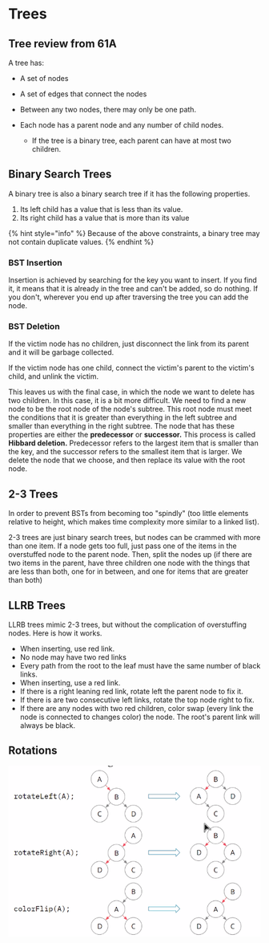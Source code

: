 # Trees

## Tree review from 61A

A tree has:

* A set of nodes
* A set of edges that connect the nodes
* Between any two nodes, there may only be one path.
* Each node has a parent node and any number of child nodes.

  * If the tree is a binary tree, each parent can have at most two children.

## Binary Search Trees

A binary tree is also a binary search tree if it has the following properties.

1. Its left child has a value that is less than its value.
2. Its right child has a value that is more than its value

{% hint style="info" %}
Because of the above constraints, a binary tree may not contain duplicate values.
{% endhint %}

### BST Insertion

Insertion is achieved by searching for the key you want to insert. If you find it, it means that it is already in the tree and can't be added, so do nothing. If you don't, wherever you end up after traversing the tree you can add the node.

### BST Deletion

If the victim node has no children, just disconnect the link from its parent and it will be garbage collected.

If the victim node has one child, connect the victim's parent to the victim's child, and unlink the victim.

This leaves us with the final case, in which the node we want to delete has two children. In this case, it is a bit more difficult. We need to find a new node to be the root node of the node's subtree. This root node must meet the conditions that it is greater than everything in the left subtree and smaller than everything in the right subtree. The node that has these properties are either the **predecessor** or **successor.** This process is called **Hibbard deletion.** Predecessor refers to the largest item that is smaller than the key, and the successor refers to the smallest item that is larger. We delete the node that we choose, and then replace its value with the root node.

## 2-3 Trees

In order to prevent BSTs from becoming too "spindly" \(too little elements relative to height, which makes time complexity more similar to a linked list\).

2-3 trees are just binary search trees, but nodes can be crammed with more than one item.  If a node gets too full, just pass one of the items in the overstuffed node to the parent node. Then, split the nodes up \(if there are two items in the parent, have three children one node with the things that are less than both, one for in between, and one for items that are greater than both\)

## LLRB Trees

LLRB trees mimic 2-3 trees, but without the complication of overstuffing nodes. Here is how it works.

* When inserting, use red link.
* No node may have two red links
* Every path from the root to the leaf must have the same number of black links.
* When inserting, use a red link.
* If there is a right leaning red link, rotate left the parent node to fix it.
* If there is are two consecutive left links, rotate the top node right to fix.
* If there are any nodes with two red children, color swap \(every link the node is connected to changes color\) the node. The root's parent link will always be black.

## Rotations

![Credit: UC Berkeley Computer Science Mentors](../.gitbook/assets/image%20%289%29.png)

